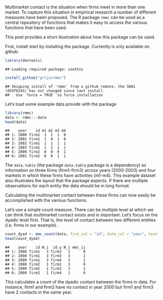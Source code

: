 Multimarket contact is the situation when firms meet in more than one
market. To capture this situation in empirical research a number of
different measures have been proposed. The R package `rmmc` can be used
as a central repository of functions that makes it easy to access the
various functions that have been used.

This post provides a short illustration about how this package can be
used.

First, install start by installing the package. Currently is only
available on github.

``` r
library(devtools)
```

    ## Loading required package: usethis

``` r
install_github("grlju/rmmc")
```

    ## Skipping install of 'rmmc' from a github remote, the SHA1 (d59f6245) has not changed since last install.
    ##   Use `force = TRUE` to force installation

Let’s load some example data provide with the package

``` r
library(rmmc)
data <- rmmc:::data
head(data)
```

    ##    year    id m1 m2 m3 m4
    ## 1: 2000 firm1  1  1  1  0
    ## 2: 2001 firm1  1  0  1  0
    ## 3: 2002 firm1  1  1  1  1
    ## 4: 2003 firm1  1  1  1  1
    ## 5: 2000 firm2  0  0  0  1
    ## 6: 2001 firm2  0  0  1  1

The `data.table` (the package `data.table` package is a dependency) as
information on three firms (firm1-firm3) across years (2000-2003) and
four markets in which these firms have activities (m1-m4). This example
dataset also illustrates the layout that the package expects. If there
are multiple observations for each entity the data should be in long
format.

Calculating the multimarket contact between these firms can now easily
be accomplished with the various functions.

Let’s use a simple count measure. There can be multiple level at which
we can think that multimarket contact exists and is important. Let’s
focus on the dyadic level first. That is, the level of contact between
two different entities (i.e. firms in our example).

``` r
count_dyad <- mmc_count(data, firm_col = "id", date_col = "year", level = "dyad", market_cols = c("m1", "m2", "m3", "m4"))
head(count_dyad)
```

    ##    year    id N_i  id.y N_j mmc_ij
    ## 1: 2000 firm1   3 firm2   1      0
    ## 2: 2000 firm1   3 firm3   3      2
    ## 3: 2000 firm1   3 firm4   1      1
    ## 4: 2000 firm2   1 firm1   3      0
    ## 5: 2000 firm2   1 firm3   3      1
    ## 6: 2000 firm2   1 firm4   1      0

This calculates a count of the dyadic contact between the firms in data.
For instance, firm1 and firm2 have no contact in year 2000 but firm1 and
firm3 have 2 contacts in the same year.
